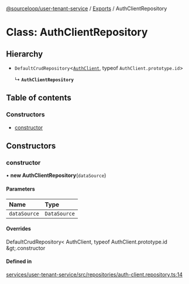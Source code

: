 [@sourceloop/user-tenant-service](../README.md) / [Exports](../modules.md) / AuthClientRepository

# Class: AuthClientRepository

## Hierarchy

- `DefaultCrudRepository`<[`AuthClient`](AuthClient.md), typeof `AuthClient.prototype.id`\>

  ↳ **`AuthClientRepository`**

## Table of contents

### Constructors

- [constructor](AuthClientRepository.md#constructor)

## Constructors

### constructor

• **new AuthClientRepository**(`dataSource`)

#### Parameters

| Name | Type |
| :------ | :------ |
| `dataSource` | `DataSource` |

#### Overrides

DefaultCrudRepository&lt;
  AuthClient,
  typeof AuthClient.prototype.id
\&gt;.constructor

#### Defined in

[services/user-tenant-service/src/repositories/auth-client.repository.ts:14](https://github.com/sourcefuse/loopback4-microservice-catalog/blob/93a7f917/services/user-tenant-service/src/repositories/auth-client.repository.ts#L14)
